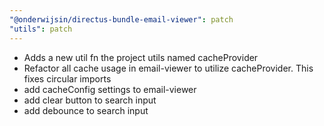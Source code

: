 ```yaml
---
"@onderwijsin/directus-bundle-email-viewer": patch
"utils": patch
---
```


- Adds a new util fn the project utils named cacheProvider
- Refactor all cache usage in email-viewer to utilize cacheProvider. This fixes circular imports
- add cacheConfig settings to email-viewer
- add clear button to search input
- add debounce to search input
